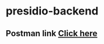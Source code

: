 # presidio-backend
## Postman link [Click here](https://elements.getpostman.com/redirect?entityId=21626709-15710699-c3e0-48b6-88cb-322fc570d004&entityType=collection)